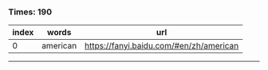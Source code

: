 ### Times: 190
| index | words | url |
| ------------ | ------------ | ------------ |
| 0| american | https://fanyi.baidu.com/#en/zh/american |




------------
